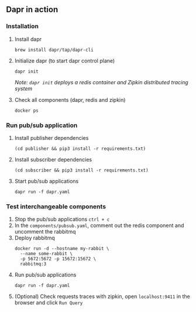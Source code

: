 ## Dapr in action

### Installation

1. Install dapr
    ```
    brew install dapr/tap/dapr-cli
    ```

2. Initialize dapr (to start dapr control plane)
    ```
    dapr init
    ```
    *Note: `dapr init` deploys a redis container and Zipkin distributed tracing system*

3. Check all components (dapr, redis and zipkin)
      ```
      docker ps
      ```

### Run pub/sub application

1. Install publisher dependencies
    ```
    (cd publisher && pip3 install -r requirements.txt)
    ```
2. Install subscriber dependencies
    ```
    (cd subscriber && pip3 install -r requirements.txt)
    ```
3. Start pub/sub applications
    ```
    dapr run -f dapr.yaml
    ```
### Test interchangeable components

1. Stop the pub/sub applications `ctrl + c`
2. In the `components/pubsub.yaml`, comment out the redis component and uncomment the rabbitmq
3. Deploy rabbitmq
    ```
    docker run -d --hostname my-rabbit \
      --name some-rabbit \
      -p 5672:5672 -p 15672:15672 \
      rabbitmq:3
    ```
4. Run pub/sub applications
    ```
    dapr run -f dapr.yaml
    ```
5. (Optional) Check requests traces with zipkin, open `localhost:9411` in the browser and click `Run Query`

